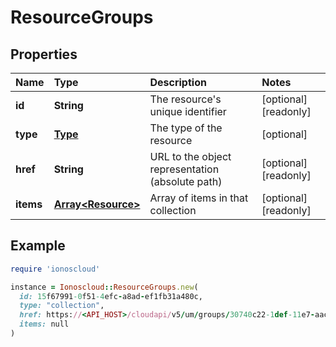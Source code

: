 # ResourceGroups

## Properties

| Name | Type | Description | Notes |
| :--- | :--- | :--- | :--- |
| **id** | **String** | The resource's unique identifier | \[optional\]\[readonly\] |
| **type** | [**Type**](type.md) | The type of the resource | \[optional\] |
| **href** | **String** | URL to the object representation \(absolute path\) | \[optional\]\[readonly\] |
| **items** | [**Array&lt;Resource&gt;**](resource.md) | Array of items in that collection | \[optional\]\[readonly\] |

## Example

```ruby
require 'ionoscloud'

instance = Ionoscloud::ResourceGroups.new(
  id: 15f67991-0f51-4efc-a8ad-ef1fb31a480c,
  type: "collection",
  href: https://<API_HOST>/cloudapi/v5/um/groups/30740c22-1def-11e7-aac9-d7a3646ca7fd/resources,
  items: null
)
```

